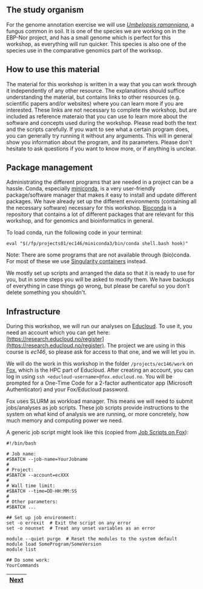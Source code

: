 ## The study organism
For the genome annotation exercise we will use [_Umbelopsis ramanniana_](https://en.wikipedia.org/wiki/Umbelopsis_ramanniana), a fungus common in soil. It is one of the species we are working on in the EBP-Nor project, and has a small genome which is perfect for this workshop, as everything will run quicker. This species is also one of the species use in the comparative genomics part of the worksop.

## How to use this material
The material for this workshop is written in a way that you can work through it independently of any other resource. The explanations should suffice understanding the material, but contains links to other resources (e.g. scientific papers and/or websites) where you can learn more if you are interested. These links are not necessary to complete the workshop, but are included as reference materaio that you can use to learn more about the software and concepts used during the workshop. 
Please read both the text and the scripts carefully. If you want to see what a certain program does, you can generally try running it without any arguments. This will in general show you information about the program, and its parameters. Please don't hesitate to ask questions if you want to know more, or if anything is unclear.

## Package management

Administrating the different programs that are needed in a project can be a hassle. Conda, especially [miniconda](https://docs.conda.io/en/latest/miniconda.html), is a very user-friendly package/software manager that makes it easy to install and update different packages. We have already set up the different environments (containing all the necessary software) necessary for this workshop. [Bioconda](https://bioconda.github.io) is a repository that contains a lot of different packages that are relevant for this workshop, and for genomics and bioinformatics in general.

To load conda, run the following code in your terminal:
```
eval "$(/fp/projects01/ec146/miniconda3/bin/conda shell.bash hook)" 
```

Note:
There are some programs that are not available through (bio)conda. For most of these we use [Singularity containers](https://docs.sylabs.io/guides/3.5/user-guide/introduction.html) instead. 

We mostly set up scripts and arranged the data so that it is ready to use for you, but in some steps you will be asked to modify them. We have backups of everything in case things go wrong, but please be careful so you don't delete something you shouldn't.

## Infrastructure

During this workshop, we will run our analyses on [Educloud](https://www.uio.no/english/services/it/research/platforms/edu-research/). To use it, you need an account which you can get here: [https://research.educloud.no/register](https://research.educloud.no/register). The project we are using in this course is *ec146*, so please ask for access to that one, and we will let you in. 

We will do the work in this workshop in the folder `/projects/ec146/work` on [Fox](https://www.uio.no/english/services/it/research/platforms/edu-research/help/fox/), which is the HPC part of Educloud. After creating an account, you can log in using `ssh <educloud-username>@fox.educloud.no`. You will be prompted for a One-Time Code for a 2-factor authenticator app (Microsoft Authenticator) and your Fox/Educloud password.

Fox uses SLURM as workload manager. This means we will need to submit jobs/analyses as job scripts. These job scripts provide instructions to the system on what kind of analysis we are running, or more concretely, how much memory and computing power we need. 

A generic job script might look like this (copied from [Job Scripts on Fox](https://www.uio.no/english/services/it/research/platforms/edu-research/help/fox/jobs/job-scripts.md)):
```
#!/bin/bash

# Job name:
#SBATCH --job-name=YourJobname
#
# Project:
#SBATCH --account=ecXXX
#
# Wall time limit:
#SBATCH --time=DD-HH:MM:SS
#
# Other parameters:
#SBATCH ...

## Set up job environment:
set -o errexit  # Exit the script on any error
set -o nounset  # Treat any unset variables as an error

module --quiet purge  # Reset the modules to the system default
module load SomeProgram/SomeVersion
module list

## Do some work:
YourCommands
```

|[Next](https://github.com/ebp-nor/genome_annotation_comparative_genomics_part1/blob/main/01_repeatmasking.md)|
|---|
